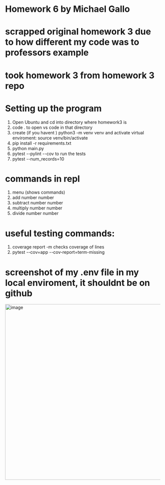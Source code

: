 # Homework 6 by Michael Gallo

# scrapped original homework 3 due to how different my code was to professors example

# took homework 3 from homework 3 repo

# Setting up the program
1. Open Ubuntu and cd into directory where homework3 is
2. code . to open vs code in that directory
3. create (if you havent ) python3 -m venv venv and activate virtual enviroment: source venv/bin/activate
4. pip install -r requirements.txt
5. python main.py 
6. pytest --pylint --cov to run the tests
7. pytest --num_records=10

# commands in repl
1. menu (shows commands)
2. add number number
3. subtract number number
4. multiply number number
5. divide number number
   

# useful testing commands:
1. coverage report -m checks coverage of lines
2. pytest --cov=app --cov-report=term-missing
# screenshot of my .env file in my local enviroment, it shouldnt be on github
<img width="569" alt="image" src="https://github.com/user-attachments/assets/03ae9cf2-9f8a-4329-8ec1-ff23d39bd099" />

